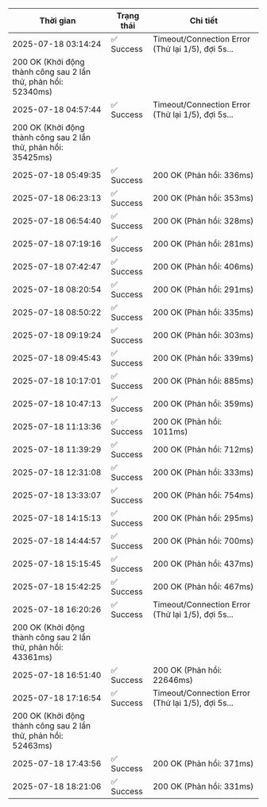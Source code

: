 | Thời gian | Trạng thái | Chi tiết |
|---|---|---|
| 2025-07-18 03:14:24 | ✅ Success | Timeout/Connection Error (Thử lại 1/5), đợi 5s...
200 OK (Khởi động thành công sau 2 lần thử, phản hồi: 52340ms) |
| 2025-07-18 04:57:44 | ✅ Success | Timeout/Connection Error (Thử lại 1/5), đợi 5s...
200 OK (Khởi động thành công sau 2 lần thử, phản hồi: 35425ms) |
| 2025-07-18 05:49:35 | ✅ Success | 200 OK (Phản hồi: 336ms) |
| 2025-07-18 06:23:13 | ✅ Success | 200 OK (Phản hồi: 353ms) |
| 2025-07-18 06:54:40 | ✅ Success | 200 OK (Phản hồi: 328ms) |
| 2025-07-18 07:19:16 | ✅ Success | 200 OK (Phản hồi: 281ms) |
| 2025-07-18 07:42:47 | ✅ Success | 200 OK (Phản hồi: 406ms) |
| 2025-07-18 08:20:54 | ✅ Success | 200 OK (Phản hồi: 291ms) |
| 2025-07-18 08:50:22 | ✅ Success | 200 OK (Phản hồi: 335ms) |
| 2025-07-18 09:19:24 | ✅ Success | 200 OK (Phản hồi: 303ms) |
| 2025-07-18 09:45:43 | ✅ Success | 200 OK (Phản hồi: 339ms) |
| 2025-07-18 10:17:01 | ✅ Success | 200 OK (Phản hồi: 885ms) |
| 2025-07-18 10:47:13 | ✅ Success | 200 OK (Phản hồi: 359ms) |
| 2025-07-18 11:13:36 | ✅ Success | 200 OK (Phản hồi: 1011ms) |
| 2025-07-18 11:39:29 | ✅ Success | 200 OK (Phản hồi: 712ms) |
| 2025-07-18 12:31:08 | ✅ Success | 200 OK (Phản hồi: 333ms) |
| 2025-07-18 13:33:07 | ✅ Success | 200 OK (Phản hồi: 754ms) |
| 2025-07-18 14:15:13 | ✅ Success | 200 OK (Phản hồi: 295ms) |
| 2025-07-18 14:44:57 | ✅ Success | 200 OK (Phản hồi: 700ms) |
| 2025-07-18 15:15:45 | ✅ Success | 200 OK (Phản hồi: 437ms) |
| 2025-07-18 15:42:25 | ✅ Success | 200 OK (Phản hồi: 467ms) |
| 2025-07-18 16:20:26 | ✅ Success | Timeout/Connection Error (Thử lại 1/5), đợi 5s...
200 OK (Khởi động thành công sau 2 lần thử, phản hồi: 43361ms) |
| 2025-07-18 16:51:40 | ✅ Success | 200 OK (Phản hồi: 22646ms) |
| 2025-07-18 17:16:54 | ✅ Success | Timeout/Connection Error (Thử lại 1/5), đợi 5s...
200 OK (Khởi động thành công sau 2 lần thử, phản hồi: 52463ms) |
| 2025-07-18 17:43:56 | ✅ Success | 200 OK (Phản hồi: 371ms) |
| 2025-07-18 18:21:06 | ✅ Success | 200 OK (Phản hồi: 331ms) |
